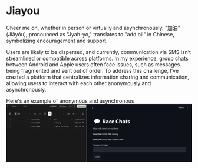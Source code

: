 # Jiayou

Cheer me on, whether in person or virtually and asynchronously. "加油" (Jiāyóu), pronounced as "Jyah-yo," translates to "add oil" in Chinese, symbolizing encouragement and support.

Users are likely to be dispersed, and currently, communication via SMS isn’t streamlined or compatible across platforms. In my experience, group chats between Android and Apple users often face issues, such as messages being fragmented and sent out of order. To address this challenge, I’ve created a platform that centralizes information sharing and communication, allowing users to interact with each other anonymously and asynchronously.

Here's an example of anonymous and asynchronous 
![Anonymous and Asynchronous Example](Media/async_comm.png)
